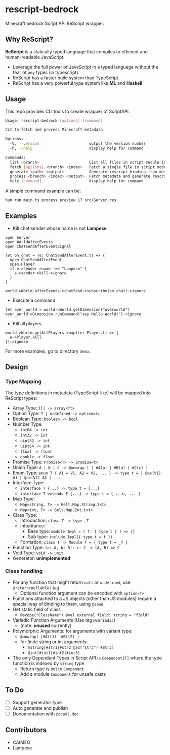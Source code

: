 # rescript-bedrock

Minecraft bedrock Script API ReScript wrapper.

## Why ReScript?
**ReScript** is a statically typed language that compiles to efficient and human-readable JavaScript.
- Leverage the full power of JavaScript in a typed language without the fear of `any` types (in typescript).
- ReScript has a faster build system than TypeScript.
- ReScript has a very powerful type system like **ML** and **Haskell**

## Usage
This repo provides CLI tools to create wrapper of ScriptAPI.

```sh
Usage: rescript-bedrock [options] [command]

CLI to fetch and process Minecraft metadata

Options:
  -V, --version                      output the version number
  -h, --help                         display help for command

Commands:
  list <branch>                      List all files in script module in a specify branch
  fetch [options] <branch> <index>   Fetch a single file in script module in a specify branch
  generate <path> <output>           Generate rescript binding from metadata
  process <branch> <index> <output>  Fetch metadata and generate rescript binding
  help [command]                     display help for command
```

A simple command example can be:

```sh
bun run main.ts process preview 17 src/Server.res
```

## Examples
- Kill chat sender whose name is not **Lampese** 
```rescript
open Server
open WorldAfterEvents
open ChatSendAfterEventSignal

let on_chat = (e: ChatSendAfterEvent.t) => {
  open ChatSendAfterEvent
  open Player
  if e->sender->name !== "Lampese" {
    e->sender->kill->ignore
  }
}

world->World.afterEvents->chatSend->subscribe(on_chat)->ignore
```

- Execute a command
```rescript
let over_world = world->World.getDimension("overworld")
over_world->Dimension.runCommand("say Hello World!")->ignore
```

- Kill all players
```rescript
world->World.getAllPlayers->map((e: Player.t) => {
  e->Player.kill
})->ignore
```

For more examples, go to directory `demo`.

## Design
### Type Mapping
The type definitions in metadata (TypeScript-like) will be mapped into ReScript types:
- Array Type: `T[] -> array<Tt>`
- Option Type: `T | undefined -> option<t>`
- Boolean Type: `boolean -> bool`
- Number Type: 
  - `int64 -> int`
  - `int32 -> int`
  - `uint32 -> int`
  - `uint64 -> int`
  - `float -> float`
  - `double -> float`
- Promise Type: `Promise<T> -> promise<t>`
- Union Type: `A | B | C -> @unwrap [ | #A(a) | #B(a) | #C(c) ]`
- Enum Type: `enum T { A1 = V1, A2 = V2, ... } -> type t = | @as(V1) A1 | @as(V2) A2 | ...`
- Interface Type:
  - `interface T {...} -> type t = {...}`
  - `interface T extends E {...} -> type t = { ...e, ... }` 
- Map Type:
  - `Map<string, T> -> Belt.Map.String.t<t>`
  - `Map<int, T> -> Belt.Map.Int.t<t>`
- Class Type:
  - Introduction: `class T -> type _T`
  - Inheritance:
    - Base type: `module Impl = ( T: { type t } ) => {}`
    - Sub type: `include Impl({ type t = t })`
  - Formation: `class T -> Module T = { type t = _T }`
- Function Type: `(a: A, b: B): c: C -> (A, B) => C`
- Void Type: `void -> unit`
- Generator: **unimplemented**

### Class handling
- For any function that might return `null` or `undefined`, use `@return(nullable)` tag.
  - Optional function argument can be encoded with `option<T>`
- Functions attached to a JS objects (other than JS modules) require a special way of binding to them, using `@send`
- Get static field of class
  - `@scope("ClassName") @val external field: string = "field"`
- Variadic Function Arguments (Use tag `@variadic`) 
  - (note: **unused** currently)
- Polymorphic Arguments: for arguments with variant type:
  - `@unwrap[ |#A(t1) |#B(t2) ]`
  - for finite string or int arguments: 
    - `@string[#str1|#str2|@as("str3") #Str3]`
    - `@int[#int1|#int2|#int3]`
- The only Dependent Types in Script API is `Component[T]` where the type function is indexed by `string` type
  - Return type is set to `Component`
  - Add a module `Component` for unsafe casts

## To Do
- [ ] Support generator type
- [ ] Auto generate and publish
- [ ] Documentation with `@ocaml.doc`

## Contributors
- CAIMEO
- Lampese